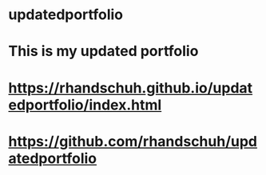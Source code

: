 # updatedportfolio

# This is my updated portfolio
# https://rhandschuh.github.io/updatedportfolio/index.html

# https://github.com/rhandschuh/updatedportfolio